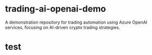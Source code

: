 # trading-ai-openai-demo
A demonstration repository for trading automation using Azure OpenAI services, focusing on AI-driven crypto trading strategies.
# test
